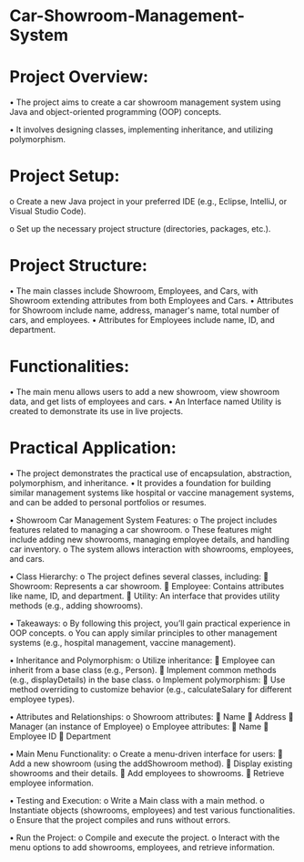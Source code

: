 # Car-Showroom-Management-System



# Project Overview:

•	The project aims to create a car showroom management system using Java and object-oriented programming (OOP) concepts.

•	It involves designing classes, implementing inheritance, and utilizing polymorphism.

# Project Setup:

o	Create a new Java project in your preferred IDE (e.g., Eclipse, IntelliJ, or Visual Studio Code).

o	Set up the necessary project structure (directories, packages, etc.).

# Project Structure:
•	The main classes include Showroom, Employees, and Cars, with Showroom extending attributes from both Employees and Cars.
•	Attributes for Showroom include name, address, manager's name, total number of cars, and employees.
•	Attributes for Employees include name, ID, and department.


# Functionalities:
•	The main menu allows users to add a new showroom, view showroom data, and get lists of employees and cars.
•	An Interface named Utility is created to demonstrate its use in live projects.


# Practical Application:
•	The project demonstrates the practical use of encapsulation, abstraction, polymorphism, and inheritance.
•	It provides a foundation for building similar management systems like hospital or vaccine management systems, and can be added to personal portfolios or resumes.


•	Showroom Car Management System Features:
o	The project includes features related to managing a car showroom.
o	These features might include adding new showrooms, managing employee details, and handling car inventory.
o	The system allows interaction with showrooms, employees, and cars.


•	Class Hierarchy:
o	The project defines several classes, including: 
	Showroom: Represents a car showroom.
	Employee: Contains attributes like name, ID, and department.
	Utility: An interface that provides utility methods (e.g., adding showrooms).


•	Takeaways:
o	By following this project, you’ll gain practical experience in OOP concepts.
o	You can apply similar principles to other management systems (e.g., hospital management, vaccine management).


•	Inheritance and Polymorphism:
o	Utilize inheritance: 
	Employee can inherit from a base class (e.g., Person).
	Implement common methods (e.g., displayDetails) in the base class.
o	Implement polymorphism: 
	Use method overriding to customize behavior (e.g., calculateSalary for different employee types).


•	Attributes and Relationships:
o	Showroom attributes: 
	Name
	Address
	Manager (an instance of Employee)
o	Employee attributes: 
	Name
	Employee ID
	Department


•	Main Menu Functionality:
o	Create a menu-driven interface for users: 
	Add a new showroom (using the addShowroom method).
	Display existing showrooms and their details.
	Add employees to showrooms.
	Retrieve employee information.

•	Testing and Execution:
o	Write a Main class with a main method.
o	Instantiate objects (showrooms, employees) and test various functionalities.
o	Ensure that the project compiles and runs without errors.

•	Run the Project:
o	Compile and execute the project.
o	Interact with the menu options to add showrooms, employees, and retrieve information.


